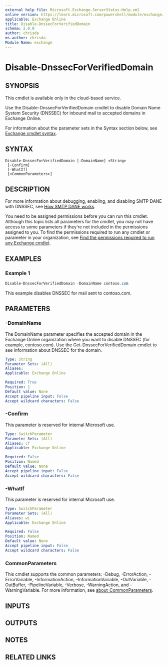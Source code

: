 ```yaml
---
external help file: Microsoft.Exchange.ServerStatus-Help.xml
online version: https://learn.microsoft.com/powershell/module/exchange/disable-dnssecforverifieddomain
applicable: Exchange Online
title: Disable-DnssecForVerifiedDomain
schema: 2.0.0
author: chrisda
ms.author: chrisda
Module Name: exchange
---
```


# Disable-DnssecForVerifiedDomain

## SYNOPSIS
This cmdlet is available only in the cloud-based service.

Use the Disable-DnssecForVerifiedDomain cmdlet to disable Domain Name System Security (DNSSEC) for inbound mail to accepted domains in Exchange Online.

For information about the parameter sets in the Syntax section below, see [Exchange cmdlet syntax](https://learn.microsoft.com/powershell/exchange/exchange-cmdlet-syntax).

## SYNTAX

```
Disable-DnssecForVerifiedDomain [-DomainName] <String>
 [-Confirm]
 [-WhatIf]
 [<CommonParameters>]
```

## DESCRIPTION
For more information about debugging, enabling, and disabling SMTP DANE with DNSSEC, see [How SMTP DANE works](https://learn.microsoft.com/purview/how-smtp-dane-works).

You need to be assigned permissions before you can run this cmdlet. Although this topic lists all parameters for the cmdlet, you may not have access to some parameters if they're not included in the permissions assigned to you. To find the permissions required to run any cmdlet or parameter in your organization, see [Find the permissions required to run any Exchange cmdlet](https://learn.microsoft.com/powershell/exchange/find-exchange-cmdlet-permissions).

## EXAMPLES

### Example 1
```powershell
Disable-DnssecForVerifiedDomain -DomainName contoso.com
```

This example disables DNSSEC for mail sent to contoso.com.

## PARAMETERS

### -DomainName
The DomainName parameter specifies the accepted domain in the Exchange Online organization where you want to disable DNSSEC (for example, contoso.com). Use the Get-DnssecForVerifiedDomain cmdlet to see information about DNSSEC for the domain.

```yaml
Type: String
Parameter Sets: (All)
Aliases:
Applicable: Exchange Online

Required: True
Position: 1
Default value: None
Accept pipeline input: False
Accept wildcard characters: False
```

### -Confirm
This parameter is reserved for internal Microsoft use.

```yaml
Type: SwitchParameter
Parameter Sets: (All)
Aliases: cf
Applicable: Exchange Online

Required: False
Position: Named
Default value: None
Accept pipeline input: False
Accept wildcard characters: False
```

### -WhatIf
This parameter is reserved for internal Microsoft use.

```yaml
Type: SwitchParameter
Parameter Sets: (All)
Aliases: wi
Applicable: Exchange Online

Required: False
Position: Named
Default value: None
Accept pipeline input: False
Accept wildcard characters: False
```

### CommonParameters
This cmdlet supports the common parameters: -Debug, -ErrorAction, -ErrorVariable, -InformationAction, -InformationVariable, -OutVariable, -OutBuffer, -PipelineVariable, -Verbose, -WarningAction, and -WarningVariable. For more information, see [about_CommonParameters](https://go.microsoft.com/fwlink/p/?LinkID=113216).

## INPUTS

## OUTPUTS

## NOTES

## RELATED LINKS

